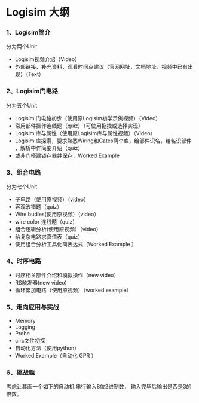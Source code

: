 # Logisim 大纲
### 1、Logisim简介
 分为两个Unit
 * Logisim视频介绍（Video）
 * 外部链接、补充资料、观看时间点建议（官网网址，文档地址，视频中已有出现）（Text）   
 
### 2、Logisim门电路
 分为五个Unit
 * Logisim 门电路初步（使用原Logisim初学示例视频）（Video）
 * 常用部件操作连线题（quiz）（可使用拖拽或选择实现）
 * Logisim 库与属性（使用原Logisim库与属性视频）（Video）
 * Logisim 库探索，要求熟悉Wiring和Gates两个库，给部件识名，给名识部件 ，解析中作简要介绍（quiz）
 * 或非门搭建锁存器并保存，Worked Example 

### 3、组合电路
 分为七个Unit
 * 子电路（使用原视频）（video）
 * 客观改错题（quiz）
 * Wire budles(使用原视频）（video）
 * wire color 连线题（quiz）
 * 组合逻辑分析(使用原视频）（video）
 * 给复杂电路求真值表（quiz）
 * 使用组合分析工具化简表达式（Worked Example ）
 
### 4、时序电路 
  * 时序相关部件介绍和模拟操作（new video）
  * RS触发器(new video)
  * 循环累加电路（使用原视频）（worked example）
  
### 5、走向应用与实战
  * Memory
  * Logging
  * Probe
  * circ文件初探
  * 自动化方法（使用python）
  * Worked Example（自动化 GPR ）
 
 
### 6、挑战题
 考虑让其画一个如下的自动机
 串行输入8位2进制数，
 输入完毕后输出是否是3的倍数。
 
 
 
